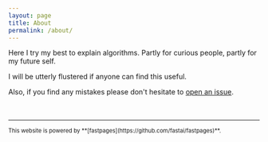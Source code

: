 ```yaml
---
layout: page
title: About
permalink: /about/
---
```


Here I try my best to explain algorithms. Partly for curious people, partly for my future self.

I will be utterly flustered if anyone can find this useful.

Also, if you find any mistakes please don't hesitate to [open an issue](https://github.com/yshui/explain-algorithms/issues/new).
<br><br><br>
* * *
<span class="footnote" style="font-size: 80%;">
This website is powered by **[fastpages](https://github.com/fastai/fastpages)**.
</span>
